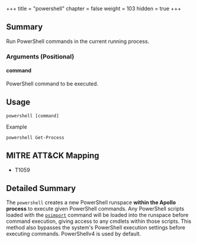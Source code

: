 +++
title = "powershell"
chapter = false
weight = 103
hidden = true
+++

## Summary
Run PowerShell commands in the current running process.

### Arguments (Positional)
#### command
PowerShell command to be executed.

## Usage
```
powershell [command]
```

Example
```
powershell Get-Process
```

## MITRE ATT&CK Mapping

- T1059

## Detailed Summary
The `powershell` creates a new PowerShell runspace **within the Apollo process** to execute given PowerShell commands. Any PowerShell scripts loaded with the [`psimport`](/agents/apollo/commands/psimport/) command will be loaded into the runspace before command execution, giving access to any cmdlets within those scripts. This method also bypasses the system's PowerShell execution settings before executing commands. PowerShellv4 is used by default.
